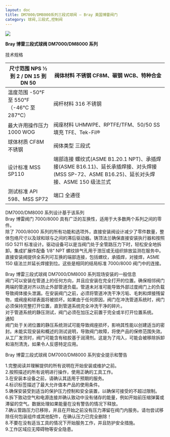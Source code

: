 ```yaml
---
layout: doc
title: DM7000/DM8000系列三段式球阀 – Bray 美国博雷阀门
category: 球阀,三段式,控制阀
---
```


![](/2022/11/download-2.png)

**Bray 博雷三段式球阀 DM7000/DM8000 系列**

技术规格

| 尺寸范围 NPS ½ 到 2 / DN 15 到 DN 50       | 阀体材料 不锈钢 CF8M、碳钢 WCB、特种合金                                                                                                  |
| ------------------------------------------ | ----------------------------------------------------------------------------------------------------------------------------------------- |
| 温度范围 \-50°F 至 550°F（-46°C 至 287°C） | 阀杆材料 316 不锈钢                                                                                                                       |
| 最大许用操作压力 1000 WOG                  | 阀座材料 UHMWPE、RPTFE/TFM、50/50 SS 填充 TFE、Tek-Fil®                                                                                   |
| 球体材质 CF8M 不锈钢                       | 阀体类型 三段式                                                                                                                           |
| 设计标准 MSS SP110                         | 端部连接 螺纹式(ASME B1.20.1 NPT)、承插焊接(ASME B16.11)、延长承插焊接、对头焊接(MSS SP-72、ASME B16.25)、延长对头焊接、ASME 150 级法兰式 |
| 测试标准 API 598、MSS SP72                 | 端口 全通径                                                                                                                               |

DM7000/DM8000 系列设计基于该系列  
Bray 博雷阀门 7000/8000 具有广泛的互换性，适用于大多数两个系列之间的零件。  
除了 7000/8000 系列的所有功能和选项外，直接安装阀设计减少了零件数量，整体包络尺寸以及球和球与之间的滞后驱动器。铸顶法兰确保直接安装执行器和按照 ISO 5211 标准设计。驱动设备可以是当阀门处于全管路压力下时，轻松安全地拆卸。集成扩展件配备 1/8“ NPT 螺纹排气孔用于泄压或无组织排放监测在服务中。直接安装阀提供全系列可互换的端部连接，包括螺纹，承插焊，对接焊，ASME 150 级法兰并延长焊接到位。这些是相同的结局标准 7000/8000 阀门中的连接。

Bray 博雷三段式球阀 DM7000/DM8000 系列现场安装的一般信息  
阀门可以安装在管道上的任何方向，并且应安装在完全打开的位置。确保相邻阀门两端的管道对齐以防止外部管道负载。管道未对准可能导致外部过度阀门上的负载导致阀体接头泄漏。在安装阀门之前，必须将管道冲洗干净污垢、毛刺和焊接残留物，或阀座和球表面将被损坏。如果由于任何原因，阀门在冲洗管道系统时，阀门必须保持完整打开位置，直到管道系统完全冲洗干净的碎片。  
对于管道系统的静压测试，阀门必须在加压之前置于完全或半打开位置系统。  
通知  
阀门处于关闭位置的静压系统测试可能导致阀座损坏，影响其性能以创建适当的密封。未能实现安装和概述的测试说明，导致阀门故障，将使产品的保修范围失效。  
从工厂发货时，阀门可能含有硅胶基于润滑剂。这是为了闯入，可能会被移除拆卸和溶剂清洗，如果令人反感特定应用。

Bray 博雷三段式球阀 DM7000/DM8000 系列安全提示和警告

1.完整阅读并理解提供的所有说明在开始安装或维护之前。  
2.按照描述的所有说明进行操作，使用正确的工具工作。  
3.在安装本设备之前，请确认其适用于预期的服务。  
4.标识标签描述了最大允许值本产品的使用条件。  
5.确保安装受到适当的保护压力控制和安全装置，以确保可接受的不超过限制。  
6.拆下致动空气和电源连接并确认致动中没有储存的能量，例如开始前压缩弹簧或滞留的空气。数据处理如果能量在没有警告的情况下释放。  
7.确认管路压力已移除，并且在开始之前没有压力滞留在阀门内服务。请勿尝试移除任何包装组件或其他配件，在确认压力已完全删除！  
8.不要在没有适当工具的情况下开始服务工作，并且防护安全措施。  
9.工作区域应无障碍物等安全隐患。
